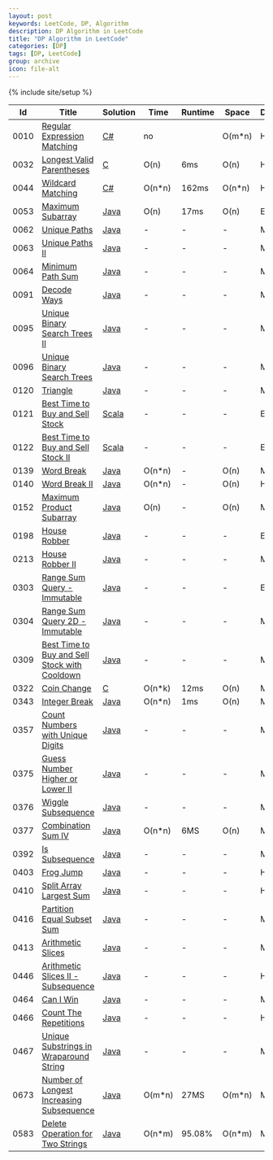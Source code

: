 ```yaml
---
layout: post
keywords: LeetCode, DP, Algorithm
description: DP Algorithm in LeetCode
title: "DP Algorithm in LeetCode"
categories: [DP]
tags: [DP, LeetCode]
group: archive
icon: file-alt
---
```

{% include site/setup %}

|Id  | Title  | Solution   | Time | Runtime |  Space | Difficulty  | Catagory|
 ------------ | ------------ | ------------ | ------------ | ------------ | ------------ | ------------ | ------------
|0010|[Regular Expression Matching](https://leetcode.com/problems/regular-expression-matching) | [C#](https://e.srl/leetcode-10/)  |   no| | O(m\*n)  |  Hard |DP|
|0032|[Longest Valid Parentheses](https://leetcode.com/problems/longest-valid-parentheses) | [C](https://e.srl/leetcode-32/)  | O(n) |6ms| O(n)  |  Hard |DP|
|0044|[Wildcard Matching](https://leetcode.com/problems/wildcard-matching/) | [C#](https://e.srl/leetcode-44/)  | O(n\*n) |162ms| O(n\*n)  |  Hard |DP|
|0053|[Maximum Subarray](https://leetcode.com/problems/maximum-subarray) | [Java](https://e.srl/leetcode-53/)  | O(n) |17ms| O(n)  |  Easy |DP|
|0062|[Unique Paths](https://leetcode.com/problems/unique-paths) | [Java](https://e.srl/leetcode-61/)  |-|-|-|  Medium |DP|
|0063|[Unique Paths II](https://leetcode.com/problems/unique-paths-ii) | [Java](https://e.srl/leetcode-63/)  |-|-|-|  Medium |DP|
|0064|[Minimum Path Sum](https://leetcode.com/problems/minimum-path-sum) | [Java](https://e.srl/leetcode-64/)  |-|-|-|  Medium |DP|
|0091|[Decode Ways](https://leetcode.com/problems/decode-ways) | [Java](https://e.srl/leetcode-91/)  |-|-|-|  Medium |DP|
|0095|[Unique Binary Search Trees II](https://leetcode.com/problems/unique-binary-search-trees-ii) | [Java](https://e.srl/leetcode-95/)  |-|-|-|  Medium |DP|
|0096|[Unique Binary Search Trees](https://leetcode.com/problems/unique-binary-search-trees) | [Java](https://e.srl/leetcode-96/)  |-|-|-|  Medium |DP|
|0120|[Triangle](https://leetcode.com/problems/triangle) | [Java](https://e.srl/leetcode-120/)  |-|-|-|  Medium |DP|
|0121|[Best Time to Buy and Sell Stock](https://leetcode.com/problems/best-time-to-buy-and-sell-stock/) | [Scala](https://e.srl/leetcode-121/)  |-|-|-|  Easy |DP|
|0122|[ Best Time to Buy and Sell Stock II](https://leetcode.com/problems/best-time-to-buy-and-sell-stock-ii/) | [Scala](https://e.srl/leetcode-122/)  |-|-|-|  Easy |DP|
|0139|[Word Break](https://leetcode.com/problems/word-break/) | [Java](https://e.srl/leetcode-139/)  | O(n\*n) |-| O(n)  |  Medium |DP|
|0140|[Word Break II](https://leetcode.com/problems/word-break-ii/) | [Java](https://e.srl/leetcode-140/)  | O(n\*n) |-| O(n)  |  Hard |DP|
|0152|[Maximum Product Subarray](https://leetcode.com/problems/maximum-product-subarray/) | [Java](https://e.srl/leetcode-152/)  | O(n) |-| O(n)  |  Medium |DP|
|0198|[House Robber](https://leetcode.com/problems/house-robber) | [Java](https://e.srl/leetcode-198/)  | - | - | - |  Easy |DP|
|0213|[House Robber II](https://leetcode.com/problems/house-robber-ii) | [Java](https://e.srl/leetcode-213/)  |-|-|-|  Medium |DP|
|0303|[Range Sum Query - Immutable](https://leetcode.com/problems/range-sum-query-immutable/) | [Java](https://e.srl/leetcode-303/)  |-|-|-|  Easy |DP|
|0304|[Range Sum Query 2D - Immutable](https://leetcode.com/problems/range-sum-query-2d-immutable/) | [Java](https://e.srl/leetcode-304/)  |-|-|-| Medium |DP|
|0309|[Best Time to Buy and Sell Stock with Cooldown](https://leetcode.com/problems/best-time-to-buy-and-sell-stock-with-cooldown/) | [Java](https://e.srl/leetcode-309/)  |-|-|-| Medium |DP|
|0322|[Coin Change](https://leetcode.com/problems/coin-change/) | [C](https://e.srl/leetcode-322/)  | O(n\*k) |12ms| O(n)  |  Medium |DP|
|0343|[Integer Break](https://leetcode.com/problems/integer-break/) | [Java](https://e.srl/leetcode-343/)  | O(n\*n) |1ms| O(n)  |  Medium |DP|
|0357|[Count Numbers with Unique Digits](https://leetcode.com/problems/count-numbers-with-unique-digits/) | [Java](https://e.srl/leetcode-357/)  |-|-|-|  Medium |DP|
|0375|[Guess Number Higher or Lower II](https://leetcode.com/problems/guess-number-higher-or-lower-ii/) | [Java](https://e.srl/leetcode-375/) | -|-|-|  Medium |DP|
|0376|[Wiggle Subsequence](https://leetcode.com/problems/wiggle-subsequence/) | [Java](https://e.srl/leetcode-376/) | -|-|-|  Medium |DP|
|0377|[Combination Sum IV](https://leetcode.com/problems/combination-sum-iv/) | [Java](https://e.srl/leetcode-377/)  | O(n\*n) |6MS| O(n)  |  Medium |DP|
|0392|[Is Subsequence](https://leetcode.com/problems/is-subsequence/description/) | [Java](https://e.srl/leetcode-392/)  |-|-|-| Medium |DP|
|0403|[Frog Jump](https://leetcode.com/problems/frog-jump/description/) | [Java](https://e.srl/leetcode-403/)  |-|-|-| Hard |DP|
|0410|[Split Array Largest Sum](https://leetcode.com/problems/split-array-largest-sum/) | [Java](https://e.srl/leetcode-410/)  |-|-|-| Hard |DP|
|0416|[Partition Equal Subset Sum](https://leetcode.com/problems/partition-equal-subset-sum/description/) | [Java](https://e.srl/leetcode-416/)  |-|-|-| Medium |DP|
|0413|[Arithmetic Slices](https://leetcode.com/problems/arithmetic-slices/description/)|[Java](https://e.srl/leetcode-413/)|-|-|-|Medium|DP|
|0446|[Arithmetic Slices II - Subsequence](https://leetcode.com/problems/arithmetic-slices-ii-subsequence/)|[Java](https://e.srl/leetcode-446/)|-|-|-|Hard|DP|
|0464|[Can I Win](https://leetcode.com/problems/can-i-win/)|[Java](https://e.srl/leetcode-464/)|-|-|-|Medium|DP|
|0466|[Count The Repetitions](https://leetcode.com/problems/count-the-repetitions/)|[Java](https://e.srl/leetcode-466/)|-|-|-|Hard|DP|
|0467|[Unique Substrings in Wraparound String](https://leetcode.com/problems/unique-substrings-in-wraparound-string/)|[Java](https://e.srl/leetcode-467/)|-|-|-|Medium|DP|
|0673|[Number of Longest Increasing Subsequence](https://leetcode.com/problems/number-of-longest-increasing-subsequence/) | [Java](https://e.srl/leetcode-673/) | O(m\*n) |27MS| O(m\*n) |Medium|DP|
|0583|[Delete Operation for Two Strings](https://leetcode.com/problems/delete-operation-for-two-strings)| [Java](https://e.srl/leetcode-58/)  | O(n\*m) |95.08%| O(n\*m)  |  Medium |DP |